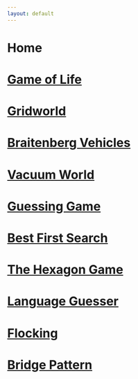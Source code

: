 ```yaml
---
layout: default
---
```

# Home

# [Game of Life](game-of-life.md)

# [Gridworld](gridworld.md)

# [Braitenberg Vehicles](braitenberg.md)

# [Vacuum World](vacuum-world.md)

# [Guessing Game](guessing-game.md)

# [Best First Search](best-first-search.md)

# [The Hexagon Game](hexagon-game.md)

# [Language Guesser](language-guesser.md)

# [Flocking](flocking.md)

# [Bridge Pattern](bridge-pattern.md)
